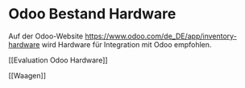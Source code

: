 # Odoo Bestand Hardware

Auf der Odoo-Website <https://www.odoo.com/de_DE/app/inventory-hardware> wird Hardware für Integration mit Odoo empfohlen.

[[Evaluation Odoo Hardware]]

[[Waagen]]